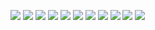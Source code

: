 <img 
    src="https://img.shields.io/badge/HTML-E34F26?style=flat-square&amp;logo=HTML5&amp;logoColor=white&amp;"
/>
<img 
    src="https://img.shields.io/badge/CSS-1572B6?style=flat-square&amp;logo=CSS3&amp;logoColor=white&amp;"
/>
<img 
    src="https://img.shields.io/badge/JavaScript-F7DF1E?style=flat-square&amp;logo=JavaScript&amp;logoColor=white&amp;"/>
<img 
    src="https://img.shields.io/badge/JQuery-0769AD?style=flat-square&amp;logo=JQuery&amp;logoColor=white&amp;"
/> 
<img 
    src="https://img.shields.io/badge/TypeScript-3178C6?style=flat-square&amp;logo=TypeScript&amp;logoColor=white&amp;"
/>
<img 
    src="https://img.shields.io/badge/React.js-61DAFB?style=flat-square&amp;logo=React&amp;logoColor=white&amp;"
/>
<img
    src="https://img.shields.io/badge/React Native-61DAFB?style=flat-square&amp;logo=React&amp;logoColor=white&amp;"
/>
<img 
    src="https://img.shields.io/badge/Next.js-000000?style=flat-square&amp;logo=Next.js&amp;logoColor=white&amp;"
/>
<img 
    src="https://img.shields.io/badge/PhotoShop-31A8FF?style=flat-square&amp;logo=Adobe Photoshop&amp;logoColor=white&amp;"
/>
<img 
    src="https://img.shields.io/badge/Illustrator-FF9A00?style=flat-square&amp;logo=Adobe Illustrator&amp;logoColor=white&amp;"
/>
<img
    src="https://img.shields.io/badge/XD-FF61F6?style=flat-square&amp;logo=Adobe XD&amp;logoColor=white&amp;"
/>
